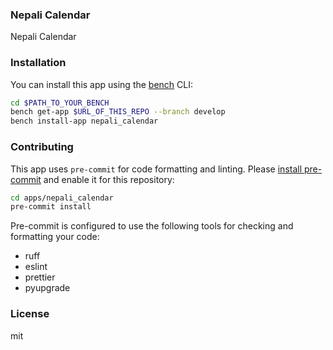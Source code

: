 ### Nepali Calendar

Nepali Calendar

### Installation

You can install this app using the [bench](https://github.com/frappe/bench) CLI:

```bash
cd $PATH_TO_YOUR_BENCH
bench get-app $URL_OF_THIS_REPO --branch develop
bench install-app nepali_calendar
```

### Contributing

This app uses `pre-commit` for code formatting and linting. Please [install pre-commit](https://pre-commit.com/#installation) and enable it for this repository:

```bash
cd apps/nepali_calendar
pre-commit install
```

Pre-commit is configured to use the following tools for checking and formatting your code:

- ruff
- eslint
- prettier
- pyupgrade

### License

mit
